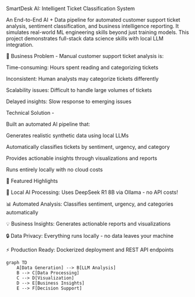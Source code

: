 SmartDesk AI: Intelligent Ticket Classification System

An End-to-End AI + Data pipeline for automated customer support ticket analysis, sentiment classification, and business intelligence reporting. It simulates real-world ML engineering skills beyond just training models. This project demonstrates full-stack data science skills with local LLM integration.

🎯 Business Problem - 
Manual customer support ticket analysis is:

Time-consuming: Hours spent reading and categorizing tickets

Inconsistent: Human analysts may categorize tickets differently

Scalability issues: Difficult to handle large volumes of tickets

Delayed insights: Slow response to emerging issues

Technical Solution -

Built an automated AI pipeline that:

Generates realistic synthetic data using local LLMs

Automatically classifies tickets by sentiment, urgency, and category

Provides actionable insights through visualizations and reports

Runs entirely locally with no cloud costs


🌟 Featured Highlights

🚀 Local AI Processing: Uses DeepSeek R1 8B via Ollama - no API costs!

📊 Automated Analysis: Classifies sentiment, urgency, and categories automatically

💡 Business Insights: Generates actionable reports and visualizations

🔒 Data Privacy: Everything runs locally - no data leaves your machine

⚡ Production Ready: Dockerized deployment and REST API endpoints


```mermaid
graph TD
    A[Data Generation] --> B[LLM Analysis]
    B --> C[Data Processing]
    C --> D[Visualization]
    D --> E[Business Insights]
    E --> F[Decision Support]

